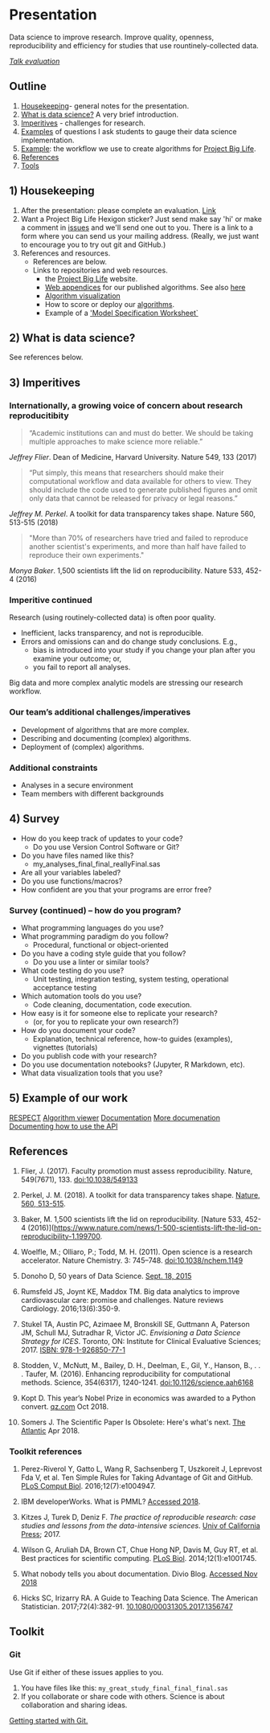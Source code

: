 # Presentation

Data science to improve research. Improve quality, openness, reproducibility and efficiency for studies that use rountinely-collected data.

[*Talk evaluation*](https://projectbiglife.typeform.com/to/qMhO7F)

## Outline

1) [Housekeeping](#1-housekeeping)- general notes for the presentation.
1) [What is data science?](#2-what-is-data-science) A very brief introduction.
1) [Imperitives](#3-imperitives) - challenges for research.
1) [Examples](#4-survey) of questions I ask students to gauge their data science implementation.
1) [Example](#5-example-of-our-work): the workflow we use to create algorithms for [Project Big Life](https://projectbiglife.ca).
1) [References](#references)
1) [Tools](#toolkit)

## 1) Housekeeping
1) After the presentation: please complete an evaluation. [Link](https://projectbiglife.typeform.com/to/qMhO7F)
1) Want a Project Big Life Hexigon sticker? Just send make say 'hi' or make a comment in [issues](https://github.com/DougManuel/data_science_presentation/issues/1) and we'll send one out to you. There is a link to a form where you can send us your mailing address. (Really, we just want to encourage you to try out git and GitHub.)
1) References and resources.
   - References are below.
   - Links to repositories and web resources.
      - the [Project Big Life](https://projectbiglife.ca) website.
      - [Web appendices](https://github.com/Ottawa-mHealth/predictive-algorithms) for our published algorithms. See also [here](http://docs.projectbiglife.ca/)
      - [Algorithm visualization](http://algorithm-viewer.projectbiglife.ca)
      - How to score or deploy our [algorithms](https://ottawa-mhealth.github.io/pbl-calculator-engine-docs).
      - Example of a ['Model Specification Worksheet`](https://docs.google.com/spreadsheets/d/1e7RP-Vpxyq_OQBtXdyuWjuv6jCBUPzoJ_R_R_obefLo/edit#gid=0)   

## 2) What is data science?
See references below.

## 3) Imperitives

### Internationally, a growing voice of concern about research reproducitibity

> “Academic institutions can and must do better. We should be taking multiple approaches to make science more reliable.”

*Jeffrey Flier*. Dean of Medicine, Harvard University. Nature 549, 133 (2017)

>“Put simply, this means that researchers should make their computational workflow and data available for others to view. 
> They should include the code used to generate published figures and omit only data that cannot be released for privacy or legal reasons.”

*Jeffrey M. Perkel*. A toolkit for data transparency takes shape. Nature 560, 513-515 (2018)

>"More than 70% of researchers have tried and failed to reproduce another scientist's experiments, and more than half have failed to reproduce their own experiments."

*Monya Baker*. 1,500 scientists lift the lid on reproducibility. Nature 533, 452-4 (2016)

### Imperitive continued

Research (using routinely-collected data) is often poor quality.
- Inefficient, lacks transparency, and not is reproducible.
- Errors and omissions can and do change study conclusions. E.g., 
   - bias is introduced into your study if you change your plan after 
you examine your outcome; or, 
   - you fail to report all analyses. 
 
Big data and more complex analytic models are stressing our research workflow.

### Our team’s additional challenges/imperatives

- Development of algorithms that are more complex.
- Describing and documenting (complex) algorithms.
- Deployment of (complex) algorithms.

### Additional constraints
- Analyses in a secure environment
- Team members with different backgrounds

## 4) Survey
- How do you keep track of updates to your code?
   - Do you use Version Control Software or Git?
- Do you have files named like this?
   - my_analyses_final_final_reallyFinal.sas
- Are all your variables labeled?
- Do you use functions/macros?
- How confident are you that your programs are error free?

### Survey (continued) – how do you program?
- What programming languages do you use?
- What programming paradigm do you follow?
   - Procedural, functional or object-oriented
- Do you have a coding style guide that you follow?
   - Do you use a linter or similar tools?
- What code testing do you use?
   - Unit testing, integration testing, system testing, operational acceptance testing
- Which automation tools do you use?
   - Code cleaning, documentation, code execution.
- How easy is it for someone else to replicate your research? 
   - (or, for you to replicate your own research?)
- How do you document your code?
   - Explanation, technical reference, how-to guides (examples), vignettes (tutorials)
- Do you publish code with your research?
- Do you use documentation notebooks? (Jupyter, R Markdown, etc).
- What data visualization tools that you use?

## 5) Example of our work
[RESPECT](http://www.respect.projectbiglife.ca/)
[Algorithm viewer](http://algorithm-viewer.projectbiglife.ca)
[Documentation](https://github.com/Ottawa-mHealth/predictive-algorithms)
[More documenation](http://docs.projectbiglife.ca/)
[Documenting how to use the API](https://ottawa-mhealth.github.io/pbl-calculator-engine-docs/)

## References

1) Flier, J. (2017). Faculty promotion must assess reproducibility. Nature, 549(7671), 133. [doi:10.1038/549133](https://www.nature.com/news/faculty-promotion-must-assess-reproducibility-1.22596)

1) Perkel, J. M. (2018). A toolkit for data transparency takes shape. [Nature, 560, 513-515](https://www.nature.com/articles/d41586-018-05990-5).

1) Baker, M. 1,500 scientists lift the lid on reproducibility. [Nature 533, 452-4 (2016)](https://www.nature.com/news/1-500-scientists-lift-the-lid-on-reproducibility-1.199700.

1) Woelfle, M.; Olliaro, P.; Todd, M. H. (2011). Open science is a research accelerator. Nature Chemistry. 3: 745–748. [doi:10.1038/nchem.1149](https://www.nature.com/articles/nchem.1149)

1) Donoho D, 50 years of Data Science. [Sept. 18, 2015](http://courses.csail.mit.edu/18.337/2015/docs/50YearsDataScience.pdf)

1) Rumsfeld JS, Joynt KE, Maddox TM. Big data analytics to improve cardiovascular care: promise and challenges. Nature reviews Cardiology. 2016;13(6):350-9.

1) Stukel TA, Austin PC, Azimaee M, Bronskill SE, Guttmann A, Paterson JM, Schull MJ, Sutradhar R, Victor JC. _Envisioning a Data Science Strategy for ICES_. Toronto, ON: Institute for Clinical Evaluative Sciences; 2017. [ISBN: 978-1-926850-77-1](https://www.ices.on.ca/Publications/Atlases-and-Reports/2017/Data-science-strategy)

1) Stodden, V., McNutt, M., Bailey, D. H., Deelman, E., Gil, Y., Hanson, B., . . . Taufer, M. (2016). Enhancing reproducibility for computational methods. Science, 354(6317), 1240-1241. [doi:10.1126/science.aah6168](http://science.sciencemag.org/content/354/6317/1240.long)

1) Kopt D. This year’s Nobel Prize in economics was awarded to a Python convert. [qz.com](https://qz.com/1417145/economics-nobel-laureate-paul-romer-is-a-python-programming-convert/) Oct 2018.

1) Somers J. The Scientific Paper Is Obsolete: Here's what's next. [The Atlantic](https://www.theatlantic.com/science/archive/2018/04/the-scientific-paper-is-obsolete/556676/) Apr 2018.

### Toolkit references

1) Perez-Riverol Y, Gatto L, Wang R, Sachsenberg T, Uszkoreit J, Leprevost Fda V, et al. Ten Simple Rules for Taking Advantage of Git and GitHub. [PLoS Comput Biol](https://www.ncbi.nlm.nih.gov/pmc/articles/PMC4945047/). 2016;12(7):e1004947.

1) IBM developerWorks. What is PMML? [Accessed 2018](https://www.ibm.com/developerworks/library/ba-ind-PMML1/).

1) Kitzes J, Turek D, Deniz F. _The practice of reproducible research: case studies and lessons from the data-intensive sciences_. [Univ of California Press](https://legacy.gitbook.com/book/bids/the-practice-of-reproducible-research/details); 2017.

1) Wilson G, Aruliah DA, Brown CT, Chue Hong NP, Davis M, Guy RT, et al. Best practices for scientific computing. [PLoS Biol](https://journals.plos.org/plosbiology/article?id=10.1371/journal.pbio.1001745). 2014;12(1):e1001745.  

1) What nobody tells you about documentation. Divio Blog. [Accessed Nov 2018](https://www.divio.com/blog/documentation)

1) Hicks SC, Irizarry RA. A Guide to Teaching Data Science. The American Statistician. 2017;72(4):382-91.
[10.1080/00031305.2017.1356747](https://www.tandfonline.com/doi/full/10.1080/00031305.2017.1356747)

## Toolkit

### Git

Use Git if either of these issues applies to you.

1. You have files like this: `my_great_study_final_final_final.sas`
2. If you collaborate or share code with others.
   Science is about collaboration and sharing ideas.

[Getting started with Git.](https://github.com/Big-Life-Lab/GettingStartedWithGit)
